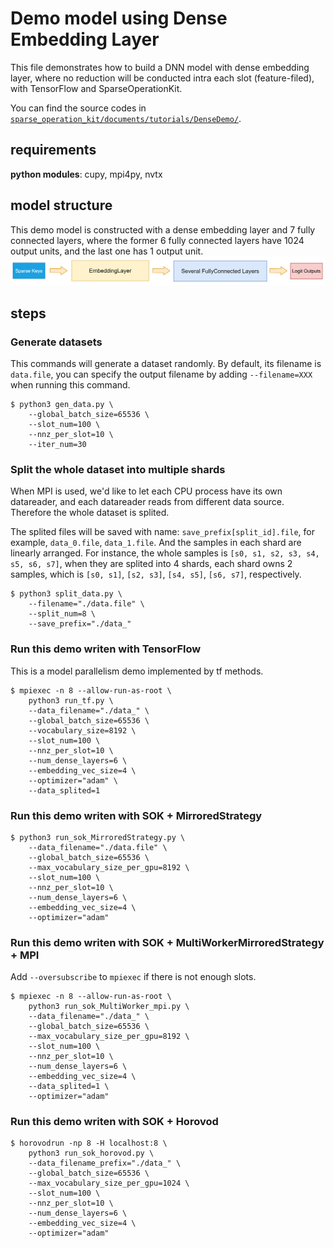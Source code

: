 # Demo model using Dense Embedding Layer #
This file demonstrates how to build a DNN model with dense embedding layer, where no reduction will be conducted intra each slot (feature-filed), with TensorFlow and SparseOperationKit. 

You can find the source codes in [`sparse_operation_kit/documents/tutorials/DenseDemo/`](https://github.com/NVIDIA/HugeCTR/tree/master/sparse_operation_kit/documents/tutorials/DenseDemo).

## requirements ##
**python modules**: cupy, mpi4py, nvtx

## model structure ##
This demo model is constructed with a dense embedding layer and 7 fully connected layers, where the former 6 fully connected layers have 1024 output units, and the last one has 1 output unit.
![avatar](../../source/images/demo_model_structure.png)

## steps ##
### Generate datasets ### 
This commands will generate a dataset randomly. By default, its filename is `data.file`, you can specify the output filename by adding `--filename=XXX` when running this command.
```shell
$ python3 gen_data.py \
    --global_batch_size=65536 \
    --slot_num=100 \
    --nnz_per_slot=10 \
    --iter_num=30 
```

### Split the whole dataset into multiple shards ###
When MPI is used, we'd like to let each CPU process have its own datareader, and each datareader reads from different data source. Therefore the whole dataset is splited.

The splited files will be saved with name: `save_prefix[split_id].file`, for example, `data_0.file`, `data_1.file`. And the samples in each shard are linearly arranged. For instance, the whole samples is `[s0, s1, s2, s3, s4, s5, s6, s7]`, when they are splited into 4 shards, each shard owns 2 samples, which is `[s0, s1]`, `[s2, s3]`, `[s4, s5]`, `[s6, s7]`, respectively.
```shell
$ python3 split_data.py \
    --filename="./data.file" \
    --split_num=8 \
    --save_prefix="./data_"
```

### Run this demo writen with TensorFlow ###
This is a model parallelism demo implemented by tf methods.
```shell
$ mpiexec -n 8 --allow-run-as-root \
    python3 run_tf.py \
    --data_filename="./data_" \
    --global_batch_size=65536 \
    --vocabulary_size=8192 \
    --slot_num=100 \
    --nnz_per_slot=10 \
    --num_dense_layers=6 \
    --embedding_vec_size=4 \
    --optimizer="adam" \
    --data_splited=1
```

### Run this demo writen with SOK + MirroredStrategy ###
```shell
$ python3 run_sok_MirroredStrategy.py \
    --data_filename="./data.file" \
    --global_batch_size=65536 \
    --max_vocabulary_size_per_gpu=8192 \
    --slot_num=100 \
    --nnz_per_slot=10 \
    --num_dense_layers=6 \
    --embedding_vec_size=4 \
    --optimizer="adam" 
```

### Run this demo writen with SOK + MultiWorkerMirroredStrategy + MPI ###
Add `--oversubscribe` to `mpiexec` if there is not enough slots.
```shell
$ mpiexec -n 8 --allow-run-as-root \
    python3 run_sok_MultiWorker_mpi.py \
    --data_filename="./data_" \
    --global_batch_size=65536 \
    --max_vocabulary_size_per_gpu=8192 \
    --slot_num=100 \
    --nnz_per_slot=10 \
    --num_dense_layers=6 \
    --embedding_vec_size=4 \
    --data_splited=1 \
    --optimizer="adam"
```

### Run this demo writen with SOK + Horovod ###
```shell
$ horovodrun -np 8 -H localhost:8 \
    python3 run_sok_horovod.py \
    --data_filename_prefix="./data_" \
    --global_batch_size=65536 \
    --max_vocabulary_size_per_gpu=1024 \
    --slot_num=100 \
    --nnz_per_slot=10 \
    --num_dense_layers=6 \
    --embedding_vec_size=4 \
    --optimizer="adam"
```

